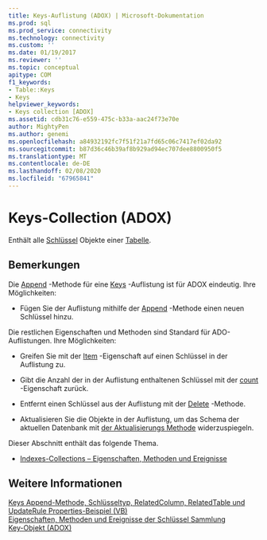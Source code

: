 ```yaml
---
title: Keys-Auflistung (ADOX) | Microsoft-Dokumentation
ms.prod: sql
ms.prod_service: connectivity
ms.technology: connectivity
ms.custom: ''
ms.date: 01/19/2017
ms.reviewer: ''
ms.topic: conceptual
apitype: COM
f1_keywords:
- Table::Keys
- Keys
helpviewer_keywords:
- Keys collection [ADOX]
ms.assetid: cdb31c76-e559-475c-b33a-aac24f73e70e
author: MightyPen
ms.author: genemi
ms.openlocfilehash: a84932192fc7f51f21a7fd65c06c7417ef02da92
ms.sourcegitcommit: b87d36c46b39af8b929ad94ec707dee8800950f5
ms.translationtype: MT
ms.contentlocale: de-DE
ms.lasthandoff: 02/08/2020
ms.locfileid: "67965841"
---
```

# <a name="keys-collection-adox"></a>Keys-Collection (ADOX)
Enthält alle [Schlüssel](../../../ado/reference/adox-api/key-object-adox.md) Objekte einer [Tabelle](../../../ado/reference/adox-api/table-object-adox.md).  
  
## <a name="remarks"></a>Bemerkungen  
 Die [Append](../../../ado/reference/adox-api/append-method-adox-keys.md) -Methode für eine [Keys](../../../ado/reference/adox-api/keys-collection-adox.md) -Auflistung ist für ADOX eindeutig. Ihre Möglichkeiten:  
  
-   Fügen Sie der Auflistung mithilfe der [Append](../../../ado/reference/adox-api/append-method-adox-keys.md) -Methode einen neuen Schlüssel hinzu.  
  
 Die restlichen Eigenschaften und Methoden sind Standard für ADO-Auflistungen. Ihre Möglichkeiten:  
  
-   Greifen Sie mit der [Item](../../../ado/reference/ado-api/item-property-ado.md) -Eigenschaft auf einen Schlüssel in der Auflistung zu.  
  
-   Gibt die Anzahl der in der Auflistung enthaltenen Schlüssel mit der [count](../../../ado/reference/ado-api/count-property-ado.md) -Eigenschaft zurück.  
  
-   Entfernt einen Schlüssel aus der Auflistung mit der [Delete](../../../ado/reference/adox-api/delete-method-adox-collections.md) -Methode.  
  
-   Aktualisieren Sie die Objekte in der Auflistung, um das Schema der aktuellen Datenbank mit [der Aktualisierungs Methode](../../../ado/reference/ado-api/refresh-method-ado.md) widerzuspiegeln.  
  
 Dieser Abschnitt enthält das folgende Thema.  
  
-   [Indexes-Collections – Eigenschaften, Methoden und Ereignisse](../../../ado/reference/adox-api/indexes-collection-properties-methods-and-events.md)  
  
## <a name="see-also"></a>Weitere Informationen  
 [Keys Append-Methode, Schlüsseltyp, RelatedColumn, RelatedTable und UpdateRule Properties-Beispiel (VB)](../../../ado/reference/adox-api/keys-append-method-key-type-relatedcolumn-relatedtable-example-vb.md)   
 [Eigenschaften, Methoden und Ereignisse der Schlüssel Sammlung](../../../ado/reference/adox-api/keys-collection-properties-methods-and-events.md)   
 [Key-Objekt (ADOX)](../../../ado/reference/adox-api/key-object-adox.md)
